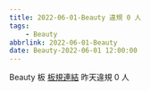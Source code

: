 ```yaml
---
title: 2022-06-01-Beauty 違規 0 人
tags:
    - Beauty
abbrlink: 2022-06-01-Beauty
date: Beauty-2022-06-01 12:00:00
---
```

Beauty 板 [板規連結](https://www.ptt.cc/bbs/Beauty/M.1630069980.A.84B.html)
昨天違規 0 人
